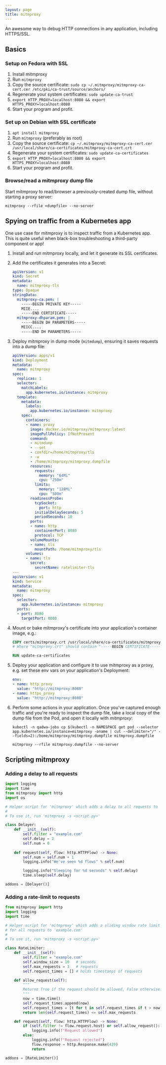 ```yaml
---
layout: page
title: mitmproxy
---
```


An awesome way to debug HTTP connections in any application, including HTTPS/SSL.

## Basics

### Setup on Fedora with SSL

1.  Install mitmproxy
1.  Run `mitmproxy`
1.  Copy the source certificate: `sudo cp ~/.mitmproxy/mitmproxy-ca-cert.cer /etc/pki/ca-trust/source/anchors/`
1.  Regenerate your system certificates: `sudo update-ca-trust`
1.  `export HTTP_PROXY=localhost:8080 && export HTTPS_PROXY=localhost:8080`
1.  Start your program and profit.

### Set up on Debian with SSL certificate

1.  `apt install mitmproxy`
2.  Run `mitmproxy` (preferably as root)
3.  Copy the source certificate: `cp ~/.mitmproxy/mitmproxy-ca-cert.cer /usr/local/share/ca-certificates/mitmproxy-ca-cert.crt`
4.  Regenerate your system certificates: `sudo update-ca-certificates`
5.  `export HTTP_PROXY=localhost:8080 && export HTTPS_PROXY=localhost:8080`
6.  Start your program and profit.

### Browse/read a mitmproxy dump file

Start mitmproxy to read/browser a previously-created dump file, without starting a proxy server:

```
mitmproxy --rfile <dumpfile> --no-server
```

## Spying on traffic from a Kubernetes app

One use case for mitmproxy is to inspect traffic from a Kubernetes app. This is quite useful when black-box troubleshooting a third-party component or app!

1.  Install and run mitmproxy locally, and let it generate its SSL certificates.

2.  Add the certificates it generates into a Secret:

    ```yaml
    apiVersion: v1
    kind: Secret
    metadata:
      name: mitmproxy-tls
    type: Opaque
    stringData:
      mitmproxy-ca.pem: |
        -----BEGIN PRIVATE KEY-----
        MIIE....
        -----END CERTIFICATE-----
      mitmproxy-dhparam.pem: |
        -----BEGIN DH PARAMETERS-----
        MIICC....
        -----END DH PARAMETERS-----
    ```

3.  Deploy mitmproxy in dump mode (`mitmdump`), ensuring it saves requests into a dump file:

    ```yaml
    apiVersion: apps/v1
    kind: Deployment
    metadata:
      name: mitmproxy
    spec:
      replicas: 1  
      selector:
        matchLabels:
          app.kubernetes.io/instance: mitmproxy
      template:
        metadata:
          labels:
            app.kubernetes.io/instance: mitmproxy
        spec:
          containers:
          - name: proxy
            image: docker.io/mitmproxy/mitmproxy:latest
            imagePullPolicy: IfNotPresent
            command:
            - mitmdump
            - --set
            - confdir=/home/mitmproxy/tls
            - -w
            - /home/mitmproxy/mitmproxy.dumpfile
            resources:
              requests: 
                memory: "64Mi"
                cpu: "250m"
              limits:
                memory: "128Mi"
                cpu: "500m"
            readinessProbe:
              tcpSocket:
                port: http
              initialDelaySeconds: 5
              periodSeconds: 10
            ports:
            - name: http
              containerPort: 8080
              protocol: TCP
            volumeMounts:
            - name: tls
              mountPath: /home/mitmproxy/tls
          volumes:
          - name: tls
            secret:
              secretName: ratelimiter-tls
    ---
    apiVersion: v1
    kind: Service
    metadata:
      name: mitmproxy
    spec:
      selector:
        app.kubernetes.io/instance: mitmproxy
      ports:
      - port: 8080
        targetPort: 8080
    ```

4.  Mount or bake mitmproxy's certificate into your application's container image, e.g.:

    ```Dockerfile
    COPY certs/mitmproxy.crt /usr/local/share/ca-certificates/mitmproxy.crt
    # Where "mitmproxy.crt" should contain "-----BEGIN CERTIFICATE-----..."

    RUN update-ca-certificates
    ```

5.  Deploy your application and configure it to use mitmproxy as a proxy, e.g. set these env vars on your application's Deployment:

    ```yaml
    env:
    - name: http_proxy
      value: "http://mitmproxy:8080"
    - name: https_proxy
      value: "http://mitmproxy:8080"
    ```

6.  Perform some actions in your application. Once you've captured enough traffic and you're ready to inspect the dump file, take a local copy of the dump file from the Pod, and open it locally with _mitmproxy_:

    ```shell
    kubectl -n qadwa-jobs cp $(kubectl -n NAMESPACE get pod --selector app.kubernetes.io/instance=mitmproxy -oname | cut --delimiter="/" --fields=2):/home/mitmproxy/mitmproxy.dumpfile mitmproxy.dumpfile

    mitmproxy --rfile mitmproxy.dumpfile --no-server
    ```

## Scripting mitmproxy

### Adding a delay to all requests

```python
import logging
import time
from mitmproxy import http
import os

# Helper script for 'mitmproxy' which adds a delay to all requests to 'example.com'
#
# To use it, run 'mitmproxy -s <script.py>'

class Delayer:
    def __init__(self):
        self.filter = "example.com"
        self.delay = 2
        self.num = 0
        
    def request(self, flow: http.HTTPFlow) -> None:
        self.num = self.num + 1
        logging.info("We've seen %d flows" % self.num)

        logging.info("Sleeping for %d seconds" % self.delay)
        time.sleep(self.delay)

addons = [Delayer()]
```

### Adding a rate-limit to requests

```python
from mitmproxy import http
import logging
import time

# Helper script for 'mitmproxy' which adds a sliding window rate limit
# for all requests to 'example.com'
#
# To use it, run 'mitmproxy -s <script.py>'

class RateLimiter:
    def __init__(self):
        self.filter = "example.com"
        self.window_size = 10   # seconds
        self.max_requests = 3   # requests
        self.request_times = [] # holds timestamps of requests

    def allow_request(self):
        """
        Returns True if the request should be allowed, False otherwise.
        """
        now = time.time()
        self.request_times.append(now)
        self.request_times = [t for t in self.request_times if t > now - self.window_size]
        return len(self.request_times) <= self.max_requests

    def request(self, flow: http.HTTPFlow) -> None:
        if (self.filter != flow.request.host) or self.allow_request():
            logging.info(f"Request allowed")
        else:
            logging.info(f"Request rejected")
            flow.response = http.Response.make(429)
            return

addons = [RateLimiter()]
```
